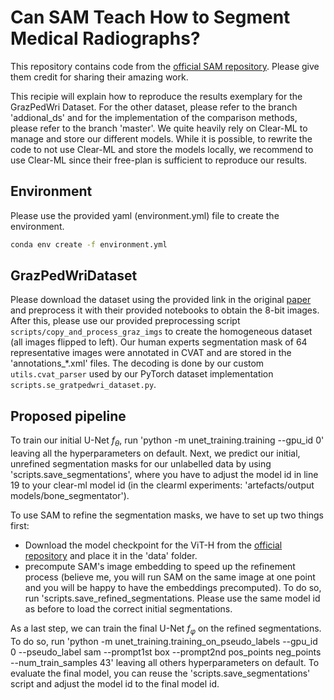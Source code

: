 # Can SAM Teach How to Segment Medical Radiographs?

This repository contains code from the [official SAM repository](https://github.com/facebookresearch/segment-anything). Please give them credit for sharing their amazing work.

This recipie will explain how to reproduce the results exemplary for the GrazPedWri Dataset.
For the other dataset, please refer to the branch 'addional_ds' and for the implementation of the comparison methods, please refer to the branch 'master'.
We quite heavily rely on Clear-ML to manage and store our different models.
While it is possible, to rewrite the code to not use Clear-ML and store the models locally, we recommend to use Clear-ML since their free-plan is sufficient to reproduce our results.

## Environment

Please use the provided yaml (environment.yml) file to create the environment.

```bash
conda env create -f environment.yml
```

## GrazPedWriDataset
Please download the dataset using the provided link in the original [paper](https://www.nature.com/articles/s41597-022-01328-z) and preprocess it with their provided notebooks to obtain the 8-bit images. After this, please use our provided preprocessing script `scripts/copy_and_process_graz_imgs` to create the homogeneous dataset (all images flipped to left).
Our human experts segmentation mask of 64 representative images were annotated in CVAT and are stored in the 'annotations_*.xml' files.
The decoding is done by our custom `utils.cvat_parser` used by our PyTorch dataset implementation `scripts.se_gratpedwri_dataset.py`.

## Proposed pipeline
To train our initial U-Net $f_\theta$, run 'python -m unet_training.training --gpu_id 0' leaving all the hyperparameters on default.
Next, we predict our initial, unrefined segmentation masks for our unlabelled data by using 'scripts.save_segmentations', where you have to adjust the model id in line 19 to your clear-ml model id (in the clearml experiments: 'artefacts/output models/bone_segmentator').

To use SAM to refine the segmentation masks, we have to set up two things first:
+ Download the model checkpoint for the ViT-H from the [official repository](https://github.com/facebookresearch/segment-anything?tab=readme-ov-file#model-checkpoints) and place it in the 'data' folder.
+ precompute SAM's image embedding to speed up the refinement process (believe me, you will run SAM on the same image at one point and you will be happy to have the embeddings precomputed). To do so, run 'scripts.save_refined_segmentations. Please use the same model id as before to load the correct initial segmentations.

As a last step, we can train the final U-Net $f_\varphi$ on the refined segmentations. To do so, run 'python -m unet_training.training_on_pseudo_labels --gpu_id 0 --pseudo_label sam --prompt1st box --prompt2nd pos_points neg_points --num_train_samples 43' leaving all others hyperparameters on default.
To evaluate the final model, you can reuse the 'scripts.save_segmentations' script and adjust the model id to the final model id.
